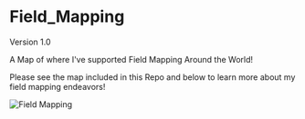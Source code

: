 # Field_Mapping 

Version 1.0

A Map of where I've supported Field Mapping Around the World!

Please see the map included in this Repo and below to learn more about my field mapping endeavors!

![Field Mapping](https://user-images.githubusercontent.com/18536616/110073701-d0903e80-7d4d-11eb-8a96-d28e4e663c52.png)
